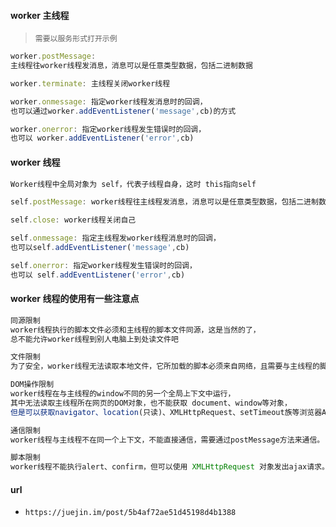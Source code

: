 #### worker 主线程

> `需要以服务形式打开示例`

```js
worker.postMessage:
主线程往worker线程发消息，消息可以是任意类型数据，包括二进制数据

worker.terminate: 主线程关闭worker线程

worker.onmessage: 指定worker线程发消息时的回调，
也可以通过worker.addEventListener('message',cb)的方式

worker.onerror: 指定worker线程发生错误时的回调，
也可以 worker.addEventListener('error',cb)
```

#### worker 线程

```js
Worker线程中全局对象为 self，代表子线程自身，这时 this指向self

self.postMessage: worker线程往主线程发消息，消息可以是任意类型数据，包括二进制数据

self.close: worker线程关闭自己

self.onmessage: 指定主线程发worker线程消息时的回调，
也可以self.addEventListener('message',cb)

self.onerror: 指定worker线程发生错误时的回调，
也可以 self.addEventListener('error',cb)
```

#### worker 线程的使用有一些注意点

```js
同源限制
worker线程执行的脚本文件必须和主线程的脚本文件同源，这是当然的了，
总不能允许worker线程到别人电脑上到处读文件吧

文件限制
为了安全，worker线程无法读取本地文件，它所加载的脚本必须来自网络，且需要与主线程的脚本同源

DOM操作限制
worker线程在与主线程的window不同的另一个全局上下文中运行，
其中无法读取主线程所在网页的DOM对象，也不能获取 document、window等对象，
但是可以获取navigator、location(只读)、XMLHttpRequest、setTimeout族等浏览器API。

通信限制
worker线程与主线程不在同一个上下文，不能直接通信，需要通过postMessage方法来通信。

脚本限制
worker线程不能执行alert、confirm，但可以使用 XMLHttpRequest 对象发出ajax请求。
```

#### url

- `https://juejin.im/post/5b4af72ae51d45198d4b1388`

